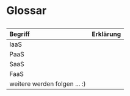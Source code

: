 # Glossar

## 

| Begriff | Erklärung |
| :--- | :--- |
| IaaS |  |
| PaaS |  |
| SaaS |  |
| FaaS |  |
| weitere werden folgen ... :\) |  |

